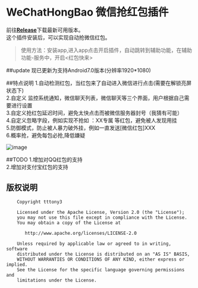 # WeChatHongBao 微信抢红包插件  
前往[**Release**](https://github.com/tttony3/WeChatHongBao/releases/)下载最新可用版本。   
这个插件安装后，可以实现自动抢微信红包。   
> 使用方法：安装app,进入app点击开启插件，自动跳转到辅助功能，在辅助功能-服务中，开启<红包快来>  

##update
现已更新为支持Android7.0版本(分辨率1920*1080)

##特点说明
1.自动检测红包，当红包来了自动进入微信进行点击(需要在解锁亮屏状态下)   
2.自定义 监控系统通知，微信聊天列表，微信聊天等三个界面，用户根据自己需要进行设置  
3.自定义抢红包延迟时间，避免太快点击而被微信服务器封号（我猜有可能）  
4.自定义忽略字段，例如实现不抢如 ：XX专属 等红包，避免被人发现用挂   
5.防御模式，防止被人暴力破外挂，例如一直发送[微信红包]XXX    
6.概率抢，避免每包必抢,降低嫌疑

![image](https://github.com/tttony3/WeChatHongBao/blob/master/preview.jpg)

##TODO
1.增加对QQ红包的支持  
2.增加对支付宝红包的支持


## 版权说明
```
	Copyright tttony3 
	
	Licensed under the Apache License, Version 2.0 (the "License");
	you may not use this file except in compliance with the License.
	You may obtain a copy of the License at

	   http://www.apache.org/licenses/LICENSE-2.0

	Unless required by applicable law or agreed to in writing, software
	distributed under the License is distributed on an "AS IS" BASIS,
	WITHOUT WARRANTIES OR CONDITIONS OF ANY KIND, either express or implied.
	See the License for the specific language governing permissions and
	limitations under the License.

```

